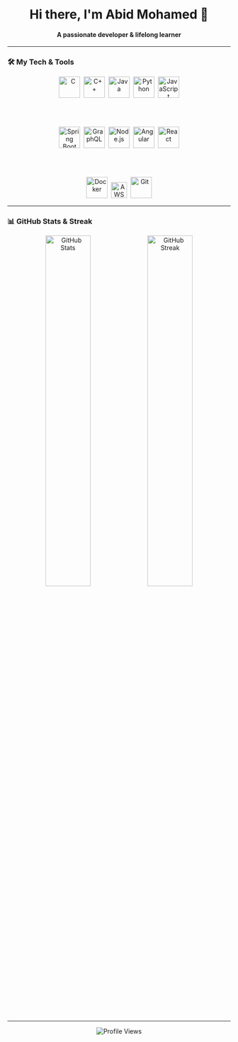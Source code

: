 <h1 align="center">Hi there, I'm Abid Mohamed 👋</h1>
<h4 align="center">A passionate developer & lifelong learner</h4>

---

### 🛠️ My Tech & Tools

<div align="center">

<!-- Languages -->
<img src="https://cdn.simpleicons.org/c/A8B9CC" alt="C" width="48" height="48" />&nbsp;
<img src="https://cdn.simpleicons.org/cplusplus/00599C" alt="C++" width="48" height="48" />&nbsp;
<img src="https://cdn.iconscout.com/icon/free/png-256/free-java-60-1174953.png?f=webp" alt="Java" width="48" height="48" />&nbsp;
<img src="https://cdn.simpleicons.org/python/3776AB" alt="Python" width="48" height="48" />&nbsp;
<img src="https://cdn.simpleicons.org/javascript/F7DF1E" alt="JavaScript" width="48" height="48" />

<br><br>

<!-- Frameworks & Runtimes -->
<img src="https://cdn.simpleicons.org/springboot/6DB33F" alt="Spring Boot" width="48" height="48" />&nbsp;
<img src="https://cdn.simpleicons.org/graphql/E10098" alt="GraphQL" width="48" height="48" />&nbsp;
<img src="https://cdn.simpleicons.org/node.js/339933" alt="Node.js" width="48" height="48" />&nbsp;
<img src="https://cdn.simpleicons.org/angular/DD0031" alt="Angular" width="48" height="48" />&nbsp;
<img src="https://cdn.simpleicons.org/react/61DAFB" alt="React" width="48" height="48" />

<br><br>

<!-- DevOps & Tools -->
<img src="https://cdn.simpleicons.org/docker/2496ED" alt="Docker" width="48" height="48" />&nbsp;
<img src="https://upload.wikimedia.org/wikipedia/commons/thumb/9/93/Amazon_Web_Services_Logo.svg/1280px-Amazon_Web_Services_Logo.svg.png" alt="AWS" width="" height="36" />&nbsp;
<img src="https://cdn.simpleicons.org/git/F05032" alt="Git" width="48" height="48" />

</div>



---

### 📊 GitHub Stats & Streak

<div align="center">
  <img src="https://github-readme-stats.vercel.app/api?username=AbidIbnAnvar&show_icons=true&theme=tokyonight&hide_border=true" alt="GitHub Stats" width="45%" />
  <img src="https://github-readme-streak-stats.herokuapp.com/?user=AbidIbnAnvar&theme=tokyonight&hide_border=true" alt="GitHub Streak" width="45%" />
</div>

---

<div align="center">
  <img src="https://visitor-badge.laobi.icu/badge?page_id=AbidIbnAnvar.AbidIbnAnvar" alt="Profile Views" />
</div>


<!--
**AbidIbnAnvar/AbidIbnAnvar** is a ✨ _special_ ✨ repository because its `README.md` (this file) appears on your GitHub profile.

Here are some ideas to get you started:

- 🔭 I’m currently working on ...
- 🌱 I’m currently learning ...
- 👯 I’m looking to collaborate on ...
- 🤔 I’m looking for help with ...
- 💬 Ask me about ...
- 📫 How to reach me: ...
- 😄 Pronouns: ...
- ⚡ Fun fact: ...
-->
